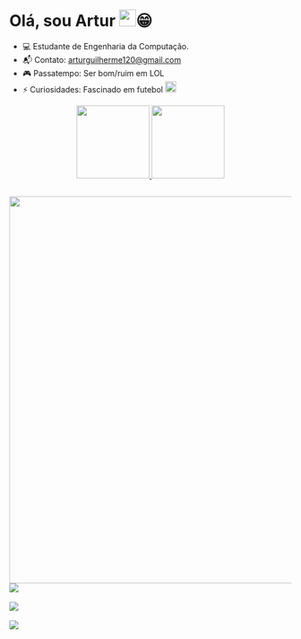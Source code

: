  # Olá, sou Artur <img src="https://raw.githubusercontent.com/kaueMarques/kaueMarques/master/hi.gif" width="30px">:grin: 
 
 - :computer: Estudante de Engenharia da Computação.
 - 📬 Contato: arturguilherme120@gmail.com
 - 🎮 Passatempo: Ser bom/ruim em LOL
 - ⚡ Curiosidades: Fascinado em futebol <img src="https://cdn.icon-icons.com/icons2/104/PNG/256/real_madrid_footballteam_18009.png" width="20px">

<div align="center">
      <a href="https://github.com/ArtyGui">
      <img  height="130em" src="https://github-readme-stats.vercel.app/api?username=ArtyGui&show_icons=true&theme=github_dark"/>
      <img height="130em" src="https://github-readme-stats.vercel.app/api/top-langs/?username=ArtyGui&langs_count=8&theme=github_dark"/>
  </div>
   
  ##
  
  <div>
     <img  align="left" width="690" src="https://mir-s3-cdn-cf.behance.net/project_modules/max_1200/52a74048376295.589658726148d.gif"/>
      <a href="https://www.instagram.com/a.guilhermee_/" target="_blank"><img src="https://img.shields.io/badge/-Instagram-%23E4405F?style=for-the-badge&logo=instagram&logoColor=white" target="_blank"></a><br><br>
    <a href="https://www.linkedin.com/in/artur-guilherme-56b579180/"><img src="https://img.shields.io/badge/-LinkedIn-%230077B5?style=for-the-badge&logo=linkedin&logoColor=white" target="_blank"></a><br><br>
    <a href="mailto:arturguilherme120@gmail.com"><img src="https://img.shields.io/badge/Gmail-D14836?style=for-the-badge&logo=gmail&logoColor=white" target="_blank"></a>
  </div>
